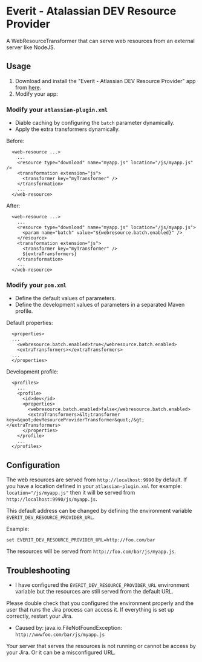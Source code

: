 # Everit - Atalassian DEV Resource Provider

A WebResourceTransformer that can serve web resources from an external server like NodeJS.

## Usage

1. Download and install the "Everit - Atlassian DEV Resource Provider" app from [here](TBD).
2. Modify your app:

### Modify your ```atlassian-plugin.xml```

 * Diable caching by configuring the ```batch``` parameter dynamically.
 * Apply the extra transformers dynamically.

Before:

```
  <web-resource ...>
    ...
    <resource type="download" name="myapp.js" location="/js/myapp.js" />
    <transformation extension="js">
      <transformer key="myTransformer" />
    </transformation>
    ...
  </web-resource>
```

After: 

```
  <web-resource ...>
    ...
    <resource type="download" name="myapp.js" location="/js/myapp.js">
      <param name="batch" value="${webresource.batch.enabled}" />
    </resource>
    <transformation extension="js">
      <transformer key="myTransformer" />
      ${extraTransformers}
    </transformation>
    ...
  </web-resource>
```

### Modify your ```pom.xml```

 * Define the default values of parameters.
 * Define the development values of parameters in a separated Maven profile.
 
Default properties:

```
  <properties>
  ...
    <webresource.batch.enabled>true</webresource.batch.enabled>
    <extraTransformers></extraTransformers>
  ...
  </properties>
```

Development profile:

```
  <profiles>
    ...
    <profile>
      <id>dev</id>
      <properties>
        <webresource.batch.enabled>false</webresource.batch.enabled>
        <extraTransformers>&lt;transformer key=&quot;devResourceProviderTransformer&quot;/&gt;</extraTransformers>
      </properties>
    </profile>
    ...
  </profiles>
```

## Configuration

The web resources are served from ```http://localhost:9990``` by default. If you have a 
location defined in your ```atlassian-plugin.xml``` for example: ```location="/js/myapp.js"```
then it will be served from ```http://localhost:9990/js/myapp.js```.

This default address can be changed by defining the environment variable 
```EVERIT_DEV_RESOURCE_PROVIDER_URL```.

Example:

```
set EVERIT_DEV_RESOURCE_PROVIDER_URL=http://foo.com/bar
```

The resources will be served from ```http://foo.com/bar/js/myapp.js```.

## Troubleshooting

 * I have configured the ```EVERIT_DEV_RESOURCE_PROVIDER_URL``` environment variable but 
the resources are still served from the default URL.

Please double check that you configured the environment properly and the user that runs the Jira 
process can access it. If everything is set up correctly, restart your Jira.

 * Caused by: java.io.FileNotFoundException: ```http://wwwfoo.com/bar/js/myapp.js```

Your server that serves the resources is not running or cannot be access by your Jira. Or it can be
a misconfigured URL.

